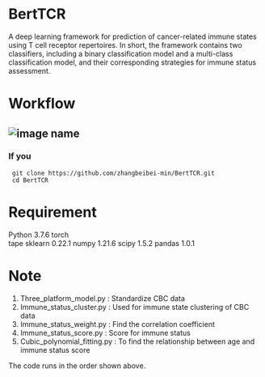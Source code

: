 # BertTCR
A deep learning framework for prediction of cancer-related immune states using T cell receptor repertoires. In short, the framework contains two classifiers, including a binary classification model and a multi-class classification model, and their corresponding strategies for immune status assessment.

# Workflow
## ![image name](https://github.com/zhangbeibei-min/BertTCR/tree/main/Workflow)


### **If you**
```
 git clone https://github.com/zhangbeibei-min/BertTCR.git
 cd BertTCR
```



#  Requirement
Python 3.7.6
torch    
tape
sklearn 0.22.1
numpy 1.21.6
scipy 1.5.2
pandas 1.0.1

#  Note
1. Three_platform_model.py  : Standardize CBC data
2. Immune_status_cluster.py : Used for immune state clustering of CBC data
3. Immune_status_weight.py : Find the correlation coefficient
4. Immune_status_score.py : Score for immune status
5. Cubic_polynomial_fitting.py : To find the relationship between age and immune status score

The code runs in the order shown above.